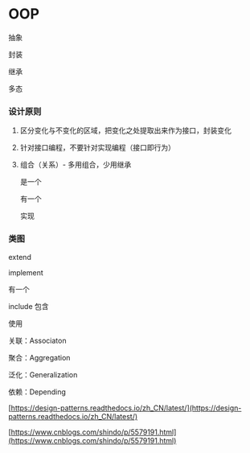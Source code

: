 # OOP

抽象

封装

继承

多态

### 设计原则

1. 区分变化与不变化的区域，把变化之处提取出来作为接口，封装变化
2. 针对接口编程，不要针对实现编程（接口即行为）
3. 组合（关系）- 多用组合，少用继承
    
    是一个
    
    有一个
    
    实现
    

### 类图

extend

implement

有一个

include 包含

使用

关联：Associaton

聚合：Aggregation

泛化：Generalization

依赖：Depending

[https://design-patterns.readthedocs.io/zh_CN/latest/](https://design-patterns.readthedocs.io/zh_CN/latest/)

[https://www.cnblogs.com/shindo/p/5579191.html](https://www.cnblogs.com/shindo/p/5579191.html)
